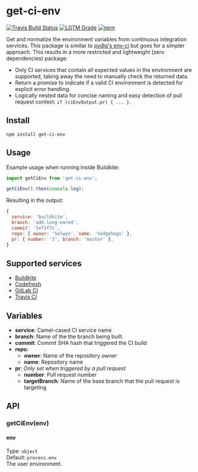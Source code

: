 # get-ci-env
[![Travis Build Status][travis-icon]][travis]
[![LGTM Grade][lgtm-icon]][lgtm]
[![npm][npm-icon]][npm]

Get and normalize the environment variables from continuous integration services. This package is similar to [pvdlg's env-ci](https://github.com/pvdlg/env-ci) but goes for a simpler approach. This results in a more restricted and lightweight (zero dependencies) package:
- Only CI services that contain all expected values in the environment are supported, taking away the need to manually check the returned data.
- Return a promise to indicate if a valid CI environment is detected for explicit error handling.
- Logically nested data for concise naming and easy detection of pull request context: `if (ciEnvOutput.pr) { ... }`.

## Install
`npm install get-ci-env`

## Usage
Example usage when running inside Buildkite:
```js
import getCiEnv from 'get-ci-env';

getCiEnv().then(console.log);
```
Resulting in the output:
```js
{
  service: 'buildkite',
  branch: 'add-long-eared',
  commit: '1ef3f7c',
  repo: { owner: 'Selwyn', name: 'hedgehogs' },
  pr: { number: '3', branch: 'master' },
}
```

## Supported services
- [Buildkite](https://buildkite.com/)
- [Codefresh](https://codefresh.io/)
- [GitLab CI](https://about.gitlab.com/product/continuous-integration/)
- [Travis CI](https://travis-ci.com/)

## Variables
- **service**: Camel-cased CI service name
- **branch**: Name of the the branch being built
- **commit**: Commit SHA hash that triggered the CI build
- **repo**:
  - **owner**: Name of the repository owner
  - **name**: Repository name
- **pr**: *Only set when triggered by a pull request*
  - **number**: Pull request number
  - **targetBranch**: Name of the base branch that the pull request is targeting

## API
### getCiEnv(env)

#### env
Type: `object`  
Default: `process.env`  
The user environment.

[travis]: https://travis-ci.com/Siilwyn/get-ci-env
[travis-icon]: https://img.shields.io/travis/com/Siilwyn/get-ci-env/master.svg?style=flat-square
[lgtm]: https://lgtm.com/projects/g/Siilwyn/get-ci-env/
[lgtm-icon]: https://img.shields.io/lgtm/grade/javascript/g/Siilwyn/get-ci-env.svg?style=flat-square
[npm]: https://www.npmjs.com/package/get-ci-env
[npm-icon]: https://img.shields.io/npm/v/get-ci-env.svg?style=flat-square
